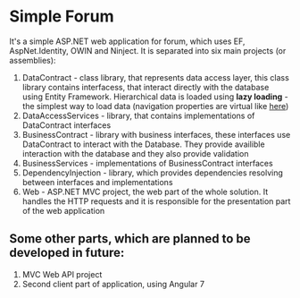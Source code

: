 # Simple Forum
It's a simple ASP.NET web application for forum, which uses EF, AspNet.Identity, OWIN and Ninject.
It is separated into six main projects (or assemblies):
1. DataContract - class library, that represents data access layer, this class library contains interfacess, that interact directly with the database using Entity Framework. 
Hierarchical data is loaded using __lazy loading__ - the simplest way to load data (navigation properties are virtual like [here](https://github.com/StruninIhor/SimpleForum/blob/test/DataContract/Models/Forum.cs#L13))
2. DataAccessServices - library, that contains implementations of DataContract interfaces
3. BusinessContract - library with business interfaces, these interfaces use DataContract to interact with the Database. They provide availible interaction with the database and they also provide validation
4. BusinessServices - implementations of BusinessContract interfaces
5. DependencyInjection - library, which provides dependencies resolving between interfaces and implementations
6. Web - ASP.NET MVC project, the web part of the whole solution. It handles the HTTP requests and it is responsible for the presentation part of the web application

## Some other parts, which are planned to be developed in future:
1. MVC Web API project
2. Second client part of application, using Angular 7
